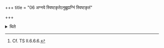 +++
title = "06 अग्नये स्विष्टकृतेऽनुब्रूह्यग्निं स्विष्टकृतं"

+++

<details><summary>थिते</summary>

6. The orders (to be given by the Adhvaryu to the Hotr̥ in connection with the recitation of invitatory verse and of offering verse, respectively, should be as follows): agnaye sviṣṭakr̥tenubrūhi and agniṁ sviṣṭakr̥taṁ yaja. He offers (the oblation) in the north-eastern part (of the fire) not closely in touch with (the location of other) oblations.[^1]  

[^1]: Cf. TS II.6.6.6.
</details>
